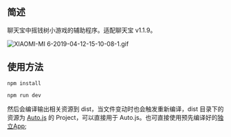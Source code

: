 ## 简述
聊天宝中摇钱树小游戏的辅助程序。适配聊天宝 v1.1.9。

![XIAOMI-MI 6-2019-04-12-15-10-08-1.gif](https://i.loli.net/2019/04/12/5cb040dcb90e3.gif)

## 使用方法

```
npm install

npm run dev
```

然后会编译输出相关资源到 dist，当文件变动时也会触发重新编译，dist 目录下的资源为 [Auto.js](https://github.com/hyb1996/Auto.js) 的 Project，可以直接用于 Auto.js。也可直接使用预先编译好的[独立App](https://github.com/Coande/yaoqianshu/releases);